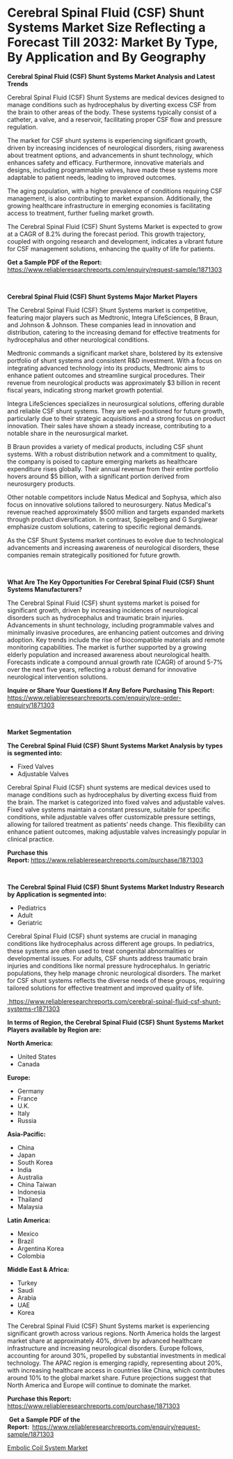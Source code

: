 <p><h1>Cerebral Spinal Fluid (CSF) Shunt Systems Market Size Reflecting a Forecast Till 2032: Market By Type, By Application and By Geography</h1></p><p><strong>Cerebral Spinal Fluid (CSF) Shunt Systems Market Analysis and Latest Trends</strong></p>
<p><p>Cerebral Spinal Fluid (CSF) Shunt Systems are medical devices designed to manage conditions such as hydrocephalus by diverting excess CSF from the brain to other areas of the body. These systems typically consist of a catheter, a valve, and a reservoir, facilitating proper CSF flow and pressure regulation.</p><p>The market for CSF shunt systems is experiencing significant growth, driven by increasing incidences of neurological disorders, rising awareness about treatment options, and advancements in shunt technology, which enhances safety and efficacy. Furthermore, innovative materials and designs, including programmable valves, have made these systems more adaptable to patient needs, leading to improved outcomes.</p><p>The aging population, with a higher prevalence of conditions requiring CSF management, is also contributing to market expansion. Additionally, the growing healthcare infrastructure in emerging economies is facilitating access to treatment, further fueling market growth.</p><p>The Cerebral Spinal Fluid (CSF) Shunt Systems Market is expected to grow at a CAGR of 8.2% during the forecast period. This growth trajectory, coupled with ongoing research and development, indicates a vibrant future for CSF management solutions, enhancing the quality of life for patients.</p></p>
<p><strong>Get a Sample PDF of the Report:&nbsp;</strong> <a href="https://www.reliableresearchreports.com/enquiry/request-sample/1871303?utm_campaign=2652&utm_medium=2&utm_source=Github&utm_content=ia&utm_term=05032025&utm_id=cerebral-spinal-fluid-csf-shunt-systems">https://www.reliableresearchreports.com/enquiry/request-sample/1871303</a></p>
<p>&nbsp;</p>
<p><strong>Cerebral Spinal Fluid (CSF) Shunt Systems Major Market Players</strong></p>
<p><p>The Cerebral Spinal Fluid (CSF) Shunt Systems market is competitive, featuring major players such as Medtronic, Integra LifeSciences, B Braun, and Johnson & Johnson. These companies lead in innovation and distribution, catering to the increasing demand for effective treatments for hydrocephalus and other neurological conditions.</p><p>Medtronic commands a significant market share, bolstered by its extensive portfolio of shunt systems and consistent R&D investment. With a focus on integrating advanced technology into its products, Medtronic aims to enhance patient outcomes and streamline surgical procedures. Their revenue from neurological products was approximately $3 billion in recent fiscal years, indicating strong market growth potential.</p><p>Integra LifeSciences specializes in neurosurgical solutions, offering durable and reliable CSF shunt systems. They are well-positioned for future growth, particularly due to their strategic acquisitions and a strong focus on product innovation. Their sales have shown a steady increase, contributing to a notable share in the neurosurgical market.</p><p>B Braun provides a variety of medical products, including CSF shunt systems. With a robust distribution network and a commitment to quality, the company is poised to capture emerging markets as healthcare expenditure rises globally. Their annual revenue from their entire portfolio hovers around $5 billion, with a significant portion derived from neurosurgery products.</p><p>Other notable competitors include Natus Medical and Sophysa, which also focus on innovative solutions tailored to neurosurgery. Natus Medical's revenue reached approximately $500 million and targets expanded markets through product diversification. In contrast, Spiegelberg and G Surgiwear emphasize custom solutions, catering to specific regional demands.</p><p>As the CSF Shunt Systems market continues to evolve due to technological advancements and increasing awareness of neurological disorders, these companies remain strategically positioned for future growth.</p></p>
<p>&nbsp;</p>
<p><strong>What Are The Key Opportunities For Cerebral Spinal Fluid (CSF) Shunt Systems Manufacturers?</strong></p>
<p><p>The Cerebral Spinal Fluid (CSF) shunt systems market is poised for significant growth, driven by increasing incidences of neurological disorders such as hydrocephalus and traumatic brain injuries. Advancements in shunt technology, including programmable valves and minimally invasive procedures, are enhancing patient outcomes and driving adoption. Key trends include the rise of biocompatible materials and remote monitoring capabilities. The market is further supported by a growing elderly population and increased awareness about neurological health. Forecasts indicate a compound annual growth rate (CAGR) of around 5-7% over the next five years, reflecting a robust demand for innovative neurological intervention solutions.</p></p>
<p><strong>Inquire or Share Your Questions If Any Before Purchasing This Report:</strong> <a href="https://www.reliableresearchreports.com/enquiry/pre-order-enquiry/1871303?utm_campaign=2652&utm_medium=2&utm_source=Github&utm_content=ia&utm_term=05032025&utm_id=cerebral-spinal-fluid-csf-shunt-systems">https://www.reliableresearchreports.com/enquiry/pre-order-enquiry/1871303</a></p>
<p>&nbsp;</p>
<p><strong>Market Segmentation</strong></p>
<p><strong>The Cerebral Spinal Fluid (CSF) Shunt Systems Market Analysis by types is segmented into:</strong></p>
<p><ul><li>Fixed Valves</li><li>Adjustable Valves</li></ul></p>
<p><p>Cerebral Spinal Fluid (CSF) shunt systems are medical devices used to manage conditions such as hydrocephalus by diverting excess fluid from the brain. The market is categorized into fixed valves and adjustable valves. Fixed valve systems maintain a constant pressure, suitable for specific conditions, while adjustable valves offer customizable pressure settings, allowing for tailored treatment as patients’ needs change. This flexibility can enhance patient outcomes, making adjustable valves increasingly popular in clinical practice.</p></p>
<p><strong>Purchase this Report:&nbsp;</strong><a href="https://www.reliableresearchreports.com/purchase/1871303?utm_campaign=2652&utm_medium=2&utm_source=Github&utm_content=ia&utm_term=05032025&utm_id=cerebral-spinal-fluid-csf-shunt-systems">https://www.reliableresearchreports.com/purchase/1871303</a></p>
<p>&nbsp;</p>
<p><strong>The Cerebral Spinal Fluid (CSF) Shunt Systems Market Industry Research by Application is segmented into:</strong></p>
<p><ul><li>Pediatrics</li><li>Adult</li><li>Geriatric</li></ul></p>
<p><p>Cerebral Spinal Fluid (CSF) shunt systems are crucial in managing conditions like hydrocephalus across different age groups. In pediatrics, these systems are often used to treat congenital abnormalities or developmental issues. For adults, CSF shunts address traumatic brain injuries and conditions like normal pressure hydrocephalus. In geriatric populations, they help manage chronic neurological disorders. The market for CSF shunt systems reflects the diverse needs of these groups, requiring tailored solutions for effective treatment and improved quality of life.</p></p>
<p><a href="https://www.reliableresearchreports.com/cerebral-spinal-fluid-csf-shunt-systems-r1871303?utm_campaign=2652&utm_medium=2&utm_source=Github&utm_content=ia&utm_term=05032025&utm_id=cerebral-spinal-fluid-csf-shunt-systems">&nbsp;https://www.reliableresearchreports.com/cerebral-spinal-fluid-csf-shunt-systems-r1871303</a></p>
<p><strong>In terms of Region, the Cerebral Spinal Fluid (CSF) Shunt Systems Market Players available by Region are:</strong></p>
<p>
    <p> <strong> North America: </strong>
        <ul>
            <li>United States</li>
            <li>Canada</li>
        </ul>
        </p> 
    <p> <strong> Europe: </strong>
        <ul>
            <li>Germany</li>
            <li>France</li>
            <li>U.K.</li>
            <li>Italy</li>
            <li>Russia</li>
        </ul>
        </p> 
    <p> <strong> Asia-Pacific: </strong>
        <ul>
            <li>China</li>
            <li>Japan</li>
            <li>South Korea</li>
            <li>India</li>
            <li>Australia</li>
            <li>China Taiwan</li>
            <li>Indonesia</li>
            <li>Thailand</li>
            <li>Malaysia</li>
        </ul>
        </p> 
    <p> <strong> Latin America: </strong>
        <ul>
            <li>Mexico</li>
            <li>Brazil</li>
            <li>Argentina Korea</li>
            <li>Colombia</li>
        </ul>
        </p> 
    <p> <strong> Middle East & Africa: </strong>
        <ul>
            <li>Turkey</li>
            <li>Saudi</li>
            <li>Arabia</li>
            <li>UAE</li>
            <li>Korea</li>
        </ul>
    </p>
    </p>
<p><p>The Cerebral Spinal Fluid (CSF) Shunt Systems market is experiencing significant growth across various regions. North America holds the largest market share at approximately 40%, driven by advanced healthcare infrastructure and increasing neurological disorders. Europe follows, accounting for around 30%, propelled by substantial investments in medical technology. The APAC region is emerging rapidly, representing about 20%, with increasing healthcare access in countries like China, which contributes around 10% to the global market share. Future projections suggest that North America and Europe will continue to dominate the market.</p></p>
<p><strong>Purchase this Report: </strong><a href="https://www.reliableresearchreports.com/purchase/1871303?utm_campaign=2652&utm_medium=2&utm_source=Github&utm_content=ia&utm_term=05032025&utm_id=cerebral-spinal-fluid-csf-shunt-systems">https://www.reliableresearchreports.com/purchase/1871303</a></p>
<p>&nbsp;<strong>Get a Sample PDF of the Report:&nbsp;&nbsp;</strong><a href="https://www.reliableresearchreports.com/enquiry/request-sample/1871303?utm_campaign=2652&utm_medium=2&utm_source=Github&utm_content=ia&utm_term=05032025&utm_id=cerebral-spinal-fluid-csf-shunt-systems">https://www.reliableresearchreports.com/enquiry/request-sample/1871303</a></p>
<p><strong></strong></p>
<p><p><a href="https://github.com/oliveroste6/Market-Research-Report-List-1/blob/main/embolic-coil-system-market.md?utm_campaign=2652&utm_medium=2&utm_source=Github&utm_content=ia&utm_term=05032025&utm_id=cerebral-spinal-fluid-csf-shunt-systems">Embolic Coil System Market</a></p></p>